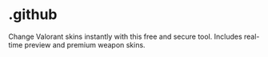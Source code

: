 # .github
Change Valorant skins instantly with this free and secure tool. Includes real-time preview and premium weapon skins.
